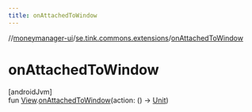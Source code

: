 ```yaml
---
title: onAttachedToWindow
---
```

//[moneymanager-ui](../../index.html)/[se.tink.commons.extensions](index.html)/[onAttachedToWindow](on-attached-to-window.html)



# onAttachedToWindow



[androidJvm]\
fun [View](https://developer.android.com/reference/kotlin/android/view/View.html).[onAttachedToWindow](on-attached-to-window.html)(action: () -&gt; [Unit](https://kotlinlang.org/api/latest/jvm/stdlib/kotlin/-unit/index.html))




